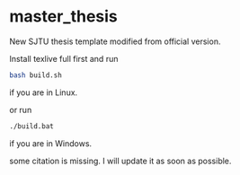 # master_thesis
New SJTU thesis template modified from official version.

Install texlive full first and run
```bash
bash build.sh
```
if you are in Linux.

or run
```bat
./build.bat
```
if you are in Windows.

some citation is missing. I will update it as soon as possible.
